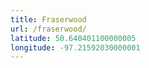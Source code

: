 ```yaml
---
title: Fraserwood
url: /fraserwood/
latitude: 50.640401100000005
longitude: -97.21592030000001
---
```

